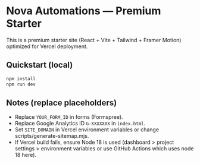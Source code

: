 
# Nova Automations — Premium Starter

This is a premium starter site (React + Vite + Tailwind + Framer Motion) optimized for Vercel deployment.

## Quickstart (local)
```bash
npm install
npm run dev
```

## Notes (replace placeholders)
- Replace `YOUR_FORM_ID` in forms (Formspree).  
- Replace Google Analytics ID `G-XXXXXXX` in `index.html`.  
- Set `SITE_DOMAIN` in Vercel environment variables or change scripts/generate-sitemap.mjs.
- If Vercel build fails, ensure Node 18 is used (dashboard > project settings > environment variables or use GitHub Actions which uses node 18 here).
